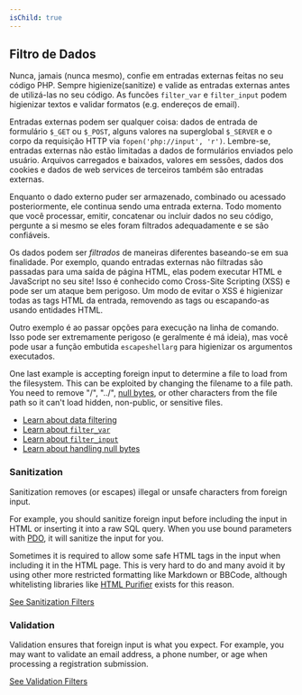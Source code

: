 ```yaml
---
isChild: true
---
```


## Filtro de Dados

Nunca, jamais (nunca mesmo), confie em entradas externas feitas no seu código PHP. Sempre higienize(sanitize) e valide
as entradas externas antes de utilizá-las no seu código. As funcões `filter_var` e `filter_input` podem higienizar textos e validar formatos (e.g.
endereços de email).

Entradas externas podem ser qualquer coisa: dados de entrada de formulário `$_GET` ou `$_POST`, alguns valores na superglobal
`$_SERVER` e o corpo da requisição HTTP via `fopen('php://input', 'r')`. Lembre-se, entradas externas não estão
limitadas a dados de formulários enviados pelo usuário. Arquivos carregados e baixados, valores em sessões, dados dos cookies
e dados de web services de terceiros também são entradas externas.

Enquanto o dado externo puder ser armazenado, combinado ou acessado posteriormente, ele continua sendo uma entrada externa. Todo
momento que você processar, emitir, concatenar ou incluir dados no seu código, pergunte a si mesmo se
eles foram filtrados adequadamente e se são confiáveis.

Os dados podem ser _filtrados_ de maneiras diferentes baseando-se em sua finalidade. Por exemplo, quando entradas externas não filtradas são passadas
para uma saída de página HTML, elas podem executar HTML e JavaScript no seu site! Isso é conhecido como Cross-Site
Scripting (XSS) e pode ser um ataque bem perigoso. Um modo de evitar o XSS é higienizar todas as tags HTML
da entrada, removendo as tags ou escapando-as usando entidades HTML.

Outro exemplo é ao passar opções para execução na linha de comando. Isso pode ser extremamente perigoso
(e geralmente é má ideia), mas você pode usar a função embutida `escapeshellarg` para higienizar os argumentos
executados.

One last example is accepting foreign input to determine a file to load from the filesystem. This can be exploited by
changing the filename to a file path. You need to remove "/", "../", [null bytes][6], or other characters from the file path so it can't
load hidden, non-public, or sensitive files.

* [Learn about data filtering][1]
* [Learn about `filter_var`][4]
* [Learn about `filter_input`][5]
* [Learn about handling null bytes][6]

### Sanitization

Sanitization removes (or escapes) illegal or unsafe characters from foreign input.

For example, you should sanitize foreign input before including the input in HTML or inserting it
into a raw SQL query. When you use bound parameters with [PDO](#databases), it will
sanitize the input for you.

Sometimes it is required to allow some safe HTML tags in the input when including it in the HTML
page. This is very hard to do and many avoid it by using other more restricted formatting like
Markdown or BBCode, although whitelisting libraries like [HTML Purifier][html-purifier] exists for
this reason.

[See Sanitization Filters][2]

### Validation

Validation ensures that foreign input is what you expect. For example, you may want to validate an
email address, a phone number, or age when processing a registration submission.

[See Validation Filters][3]

[1]: http://www.php.net/manual/en/book.filter.php
[2]: http://www.php.net/manual/en/filter.filters.sanitize.php
[3]: http://www.php.net/manual/en/filter.filters.validate.php
[4]: http://php.net/manual/en/function.filter-var.php
[5]: http://www.php.net/manual/en/function.filter-input.php
[6]: http://php.net/manual/en/security.filesystem.nullbytes.php
[html-purifier]: http://htmlpurifier.org/
